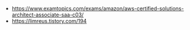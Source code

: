  - https://www.examtopics.com/exams/amazon/aws-certified-solutions-architect-associate-saa-c03/
- https://limreus.tistory.com/194
